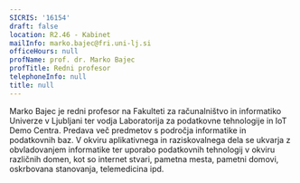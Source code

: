 ```yaml
---
SICRIS: '16154'
draft: false
location: R2.46 - Kabinet
mailInfo: marko.bajec@fri.uni-lj.si
officeHours: null
profName: prof. dr. Marko Bajec
profTitle: Redni profesor
telephoneInfo: null
title: null
---
```



Marko Bajec je redni profesor na Fakulteti za računalništvo in informatiko Univerze v Ljubljani ter vodja Laboratorija za podatkovne tehnologije in IoT Demo Centra. Predava več predmetov s področja informatike in podatkovnih baz. V okviru aplikativnega in raziskovalnega dela se ukvarja z obvladovanjem informatike ter uporabo podatkovnih tehnologij v okviru različnih domen, kot so internet stvari, pametna mesta, pametni domovi, oskrbovana stanovanja, telemedicina ipd.